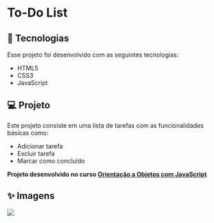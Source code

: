 # To-Do List
 ## :rocket: Tecnologias
Esse projeto foi desenvolvido com as seguintes tecnologias:
* HTML5
* CSS3
* JavaScript

## :computer: Projeto
Este projeto consiste em uma lista de tarefas com as funcionalidades básicas como:
* Adicionar tarefa
* Excluir tarefa
* Marcar como concluído

**Projeto desenvolvido no curso <a href="https://www.udemy.com/course/orientacao-a-objetos-com-javascript-projetos-e-typescript/">Orientação a Objetos com JavaScript</a>**
## :sparkles: Imagens
<img src="https://i.pinimg.com/originals/d1/07/a8/d107a81a20f3c0410aae00d23786868f.png">
